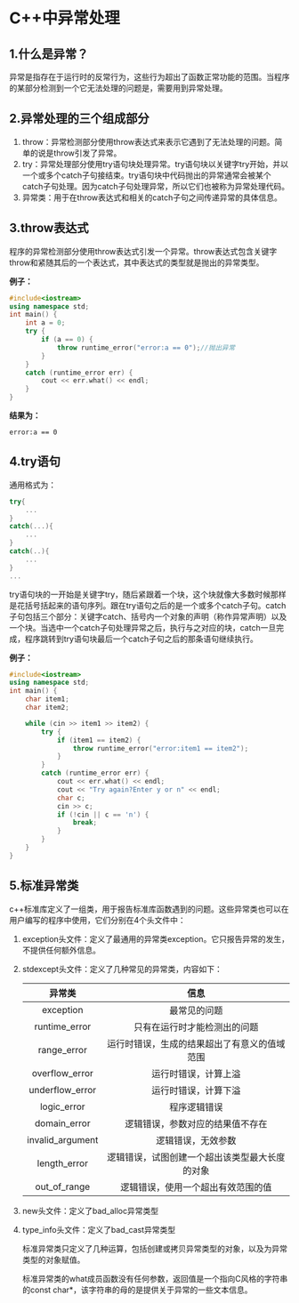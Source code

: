# C++中异常处理

## 1.什么是异常？	

​	异常是指存在于运行时的反常行为，这些行为超出了函数正常功能的范围。当程序的某部分检测到一个它无法处理的问题是，需要用到异常处理。

## 2.异常处理的三个组成部分

1. throw：异常检测部分使用throw表达式来表示它遇到了无法处理的问题。简单的说是throw引发了异常。
2. try：异常处理部分使用try语句块处理异常。try语句块以关键字try开始，并以一个或多个catch子句接结束。try语句块中代码抛出的异常通常会被某个catch子句处理。因为catch子句处理异常，所以它们也被称为异常处理代码。
3. 异常类：用于在throw表达式和相关的catch子句之间传递异常的具体信息。

## 3.throw表达式

​	程序的异常检测部分使用throw表达式引发一个异常。throw表达式包含关键字throw和紧随其后的一个表达式，其中表达式的类型就是抛出的异常类型。

**例子：**

```cpp
#include<iostream>
using namespace std;
int main() {
	int a = 0;
	try {
		if (a == 0) {
			throw runtime_error("error:a == 0");//抛出异常
		}
	}
	catch (runtime_error err) {
		cout << err.what() << endl;
	}
}

```

**结果为：**

```
error:a == 0
```

## 4.try语句

通用格式为：

```cpp
try{
	...
}
catch(...){
	...
}
catch(..){
	...
}
...
```

​	try语句块的一开始是关键字try，随后紧跟着一个块，这个块就像大多数时候那样是花括号括起来的语句序列。跟在try语句之后的是一个或多个catch子句。catch子句包括三个部分：关键字catch、括号内一个对象的声明（称作异常声明）以及一个块。当选中一个catch子句处理异常之后，执行与之对应的块，catch一旦完成，程序跳转到try语句块最后一个catch子句之后的那条语句继续执行。

**例子：**

```cpp
#include<iostream>
using namespace std;
int main() {
	char item1;
	char item2;

	while (cin >> item1 >> item2) {
		try {
			if (item1 == item2) {
				throw runtime_error("error:item1 == item2");
			}
		}
		catch (runtime_error err) {
			cout << err.what() << endl;
			cout << "Try again?Enter y or n" << endl;
			char c;
			cin >> c;
			if (!cin || c == 'n') {
				break;
			}
		}
	}
}
```

## 5.标准异常类

​	c++标准库定义了一组类，用于报告标准库函数遇到的问题。这些异常类也可以在用户编写的程序中使用，它们分别在4个头文件中：

1. exception头文件：定义了最通用的异常类exception。它只报告异常的发生，不提供任何额外信息。

2. stdexcept头文件：定义了几种常见的异常类，内容如下：

   |      异常类      |                      信息                      |
   | :--------------: | :--------------------------------------------: |
   |    exception     |                  最常见的问题                  |
   |  runtime_error   |          只有在运行时才能检测出的问题          |
   |   range_error    |  运行时错误，生成的结果超出了有意义的值域范围  |
   |  overflow_error  |              运行时错误，计算上溢              |
   | underflow_error  |              运行时错误，计算下溢              |
   |   logic_error    |                  程序逻辑错误                  |
   |   domain_error   |        逻辑错误，参数对应的结果值不存在        |
   | invalid_argument |               逻辑错误，无效参数               |
   |   length_error   | 逻辑错误，试图创建一个超出该类型最大长度的对象 |
   |   out_of_range   |       逻辑错误，使用一个超出有效范围的值       |

3. new头文件：定义了bad_alloc异常类型

4. type_info头文件：定义了bad_cast异常类型

   ​	标准异常类只定义了几种运算，包括创建或拷贝异常类型的对象，以及为异常类型的对象赋值。

   ​	标准异常类的what成员函数没有任何参数，返回值是一个指向C风格的字符串的const char*，该字符串的母的是提供关于异常的一些文本信息。